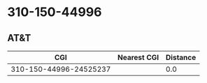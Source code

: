 # 310-150-44996
## AT&T


| CGI | Nearest CGI | Distance |
|-----|-------------|----------|
| 310-150-44996-24525237 |  | 0.0 |
